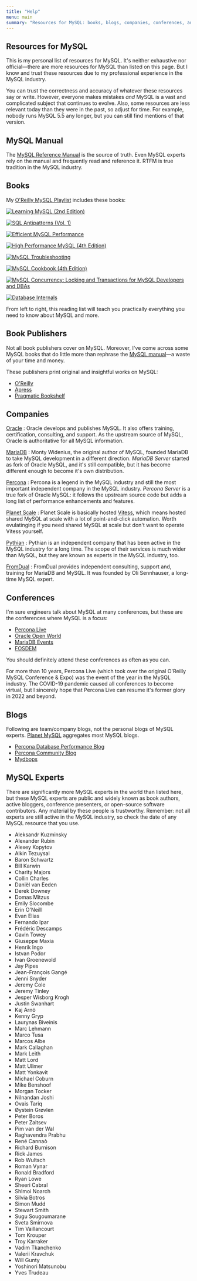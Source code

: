 ```yaml
---
title: "Help"
menu: main
summary: "Resources for MySQL: books, blogs, companies, conferences, and more"
---
```


## Resources for MySQL

This is my personal list of resources for MySQL.
It's neither exhaustive nor official&mdash;there are more resources for MySQL than listed on this page.
But I know and trust these resources due to my professional experience in the MySQL industry.

You can trust the correctness and accuracy of whatever these resources say or write.
However, everyone makes mistakes _and_ MySQL is a vast and complicated subject that continues to evolve.
Also, some resources are less relevant today than they were in the past, so adjust for time.
For example, nobody runs MySQL 5.5 any longer, but you can still find mentions of that version.

## MySQL Manual

The [MySQL Reference Manual](https://dev.mysql.com/doc/refman/en/) is the source of truth.
Even MySQL experts rely on the manual and frequently read and reference it.
RTFM is true tradition in the MySQL industry.

## Books

My [O'Reilly MySQL Playlist](https://learning.oreilly.com/playlists/4c7c93d5-de47-4ba9-ab13-5ef88062273b) includes these books:

<div class="book-covers">

[![Learning MySQL (2nd Edition)](/img/learning-mysql-2e-book-cover.jpeg 'Learning MySQL (2nd Edition)')](https://www.oreilly.com/library/view/learning-mysql-2nd/9781492085911/)

[![SQL Antipatterns (Vol. 1)](/img/sql-antipatterns-vol-1-book-cover.jpeg 'SQL Antipatterns (Vol. 1)')](https://pragprog.com/titles/bksap1/sql-antipatterns-volume-1/)

[![Efficient MySQL Performance](/img/efficient-mysql-performance-book-cover.jpeg 'Efficient MySQL Performance')](https://oreil.ly/efficient-mysql-performance)

[![High Performance MySQL (4th Edition)](/img/high-performance-mysql-4e-book-cover.jpeg 'High Performance MySQL (4th Edition)')](https://www.oreilly.com/library/view/high-performance-mysql/9781492080503/)

[![MySQL Troubleshooting](/img/mysql-troubleshooting-book-cover.jpeg 'MySQL Troubleshooting')](https://www.oreilly.com/library/view/mysql-troubleshooting/9781449317836/)

[![MySQL Cookbook (4th Edition)](/img/mysql-cookbook-4ed-book-cover.jpeg 'MySQL Cookbook (4th Edition)')](https://learning.oreilly.com/library/view/mysql-cookbook-4th/9781492093152/)

[![MySQL Concurrency: Locking and Transactions for MySQL Developers and DBAs](/img/mysql-concurrency-book-cover.jpeg 'MySQL Concurrency: Locking and Transactions for MySQL Developers and DBAs')](https://link.springer.com/book/10.1007/978-1-4842-6652-6)

[![Database Internals](/img/database-internals-book-cover.jpeg 'Database Internals')](https://www.oreilly.com/library/view/database-internals/9781492040330/)

</div>

From left to right, this reading list will teach you practically everything you need to know about MySQL and more.

## Book Publishers

Not all book publishers cover on MySQL.
Moreover, I've come across some MySQL books that do little more than rephrase the [MySQL manual](https://dev.mysql.com/doc/refman/en/)&mdash;a waste of your time and money.

These publishers print original and insightful works on MySQL:

* [O'Reilly](https://www.oreilly.com/)
* [Apress](https://www.apress.com/)
* [Pragmatic Bookshelf](https://pragprog.com/)

## Companies

<p>

[Oracle](https://www.mysql.com/)
: Oracle develops and publishes MySQL.
It also offers training, certification, consulting, and support.
As the upstream source of MySQL, Oracle is authoritative for all MySQL information.
</p>

<p>

[MariaDB](https://mariadb.org/)
: Monty Widenius, the original author of MySQL, founded MariaDB to take MySQL development in a different direction.
_MariaDB Server_ started as fork of Oracle MySQL, and it's still compatible, but it has become different enough to become it's own distribution.
</p>

<p>

[Percona](https://www.percona.com/)
: Percona is a legend in the MySQL industry and still the most important independent company in the MySQL industry.
_Percona Server_ is a true fork of Oracle MySQL: it follows the upstream source code but adds a long list of performance enhancements and features.
</p>

<p>

[Planet Scale](https://planetscale.com/)
: Planet Scale is basically hosted [Vitess](https://vitess.io/), which means hosted shared MySQL at scale with a lot of point-and-click automation.
Worth evulatinging if you need shared MySQL at scale but don't want to operate Vitess yourself.
</p>

<p>

[Pythian](https://pythian.com/)
: Pythian is an independent company that has been active in the MySQL industry for a long time.
The scope of their services is much wider than MySQL, but they are known as experts in the MySQL industry, too.
</p>

<p>

[FromDual](https://fromdual.com/)
: FromDual provides independent consulting, support and, training for MariaDB and MySQL.
It was founded by Oli Sennhauser, a long-time MySQL expert.
</p>


## Conferences

I'm sure engineers talk about MySQL at many conferences, but these are the conferences where MySQL is a focus:

* [Percona Live](https://www.percona.com/live/conferences)
* [Oracle Open World](https://www.oracle.com/openworld/)
* [MariaDB Events](https://mariadb.org/events/)
* [FOSDEM](https://fosdem.org/)

You should definitely attend these conferences as often as you can.

For more than 10 years, Percona Live (which took over the original O'Reilly MySQL Conference & Expo) was the event of the year in the MySQL industry.
The COVID-19 pandemic caused all conferences to become virtual, but I sincerely hope that Percona Live can resume it's former glory in 2022 and beyond.

## Blogs

Following are team/company blogs, not the personal blogs of MySQL experts. [Planet MySQL](https://planet.mysql.com/) aggregates most MySQL blogs.

* [Percona Database Performance Blog](https://www.percona.com/blog/)
* [Percona Community Blog](https://percona.community/blog/)
* [Mydbops](https://mydbops.wordpress.com/)

## MySQL Experts

There are significantly more MySQL experts in the world than listed here, but these MySQL experts are public and widely known as book authors, active bloggers, conference presenters, or open-source software contributors.
Any material by these people is trustworthy.
Remember: not all experts are still active in the MySQL industry, so check the date of any MySQL resource that you use.

* Aleksandr Kuzminsky
* Alexander Rubin
* Alexey Kopytov
* Alkin Tezuysal
* Baron Schwartz
* Bill Karwin
* Charity Majors
* Collin Charles
* Daniël van Eeden
* Derek Downey
* Domas Mitzus
* Emily Slocombe
* Erin O'Neill
* Evan Elias
* Fernando Ipar
* Frédéric Descamps
* Gavin Towey
* Giuseppe Maxia
* Henrik Ingo
* Istvan Podor
* Ivan Groenewold
* Jay Pipes
* Jean-François Gangé
* Jenni Snyder
* Jeremy Cole
* Jeremy Tinley
* Jesper Wisborg Krogh
* Justin Swanhart
* Kaj Arnö
* Kenny Gryp
* Laurynas Biveinis
* Marc Lehmann
* Marco Tusa
* Marcos Albe
* Mark Callaghan
* Mark Leith
* Matt Lord
* Matt Ullmer
* Matt Yonkavit
* Michael Coburn
* Mike Benshoof
* Morgan Tocker
* Nilnandan Joshi
* Ovais Tariq
* Øystein Grøvlen
* Peter Boros
* Peter Zaitsev
* Pim van der Wal
* Raghavendra Prabhu
* René Cannaò
* Richard Burnison
* Rick James
* Rob Wultsch
* Roman Vynar
* Ronald Bradford
* Ryan Lowe
* Sheeri Cabral
* Shlmoi Noarch
* Silvia Botros
* Simon Mudd
* Stewart Smith
* Sugu Sougoumarane
* Sveta Smirnova
* Tim Vaillancourt
* Tom Krouper
* Troy Karraker
* Vadim Tkanchenko
* Valerii Kravchuk
* Will Gunty
* Yoshinori Matsunobu
* Yves Trudeau
